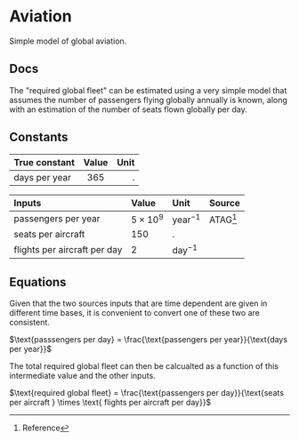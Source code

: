# Aviation
Simple model of global aviation.

## Docs

The "required global fleet" can be estimated using a very simple model that assumes the number of passengers flying globally annually is known, along with an estimation of the number of seats flown globally per day.

## Constants

| True constant | Value | Unit     |
| :---          | :----:|     ---: |
| days per year | 365   |       .  |

| Inputs | Value | Unit     | Source |
| :---   | :---  |   :---   |  :---  |
| passengers per year  | $5 \times 10^9$   | $\text{year}^{-1}$ | ATAG[^1] |
|  seats per aircraft | $150$   | . |  |
|  flights per aircraft per day  | $2$   | $\text{day}^{-1}$ |  |

## Equations
Given that the two sources inputs that are time dependent are given in different time bases, it is convenient to convert one of these two are consistent.

$\text{passsengers per day} = \frac{\text{passengers per year}}{\text{days per year}}$

The total required global fleet can then be calcualted as a function of this intermediate value and the other inputs.

$\text{required global fleet} = \frac{\text{passengers per day}}{\text{seats per aircraft } \times \text{ flights per aircraft per day}}$

[^1]: Reference 